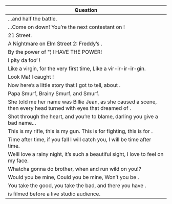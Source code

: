 Question |
--- |
...and <BLANK> half the battle. |
...Come on down! You&rsquo;re the next contestant on <BLANK>! |
21 <BLANK> Street. |
A Nightmare on Elm Street 2: Freddy&rsquo;s <BLANK>. |
By the power of <BLANK> "&brvbar; I HAVE THE POWER! |
I pity da foo&rsquo; <BLANK>! |
Like a virgin, <BLANK> for the very first time, Like a vir-ir-ir-ir-gin. |
Look Ma! I caught <BLANK>! |
Now here&rsquo;s a little story that I got to tell, about <BLANK>. |
Papa Smurf, Brainy Smurf,  and <BLANK> Smurf. |
She told me her name was Billie Jean, as she caused a scene, then every head turned with eyes that dreamed of <BLANK>. |
Shot through the heart, and you&rsquo;re to blame, darling you give <BLANK> a bad name... |
This is my rifle, this is my gun. This is for fighting, this is for <BLANK>. |
Time after time, if you fall I will catch you, I will be <BLANK> time after time. |
WellI love a rainy night, it&rsquo;s such a beautiful sight, I love to feel <BLANK> on my face. |
Whatcha gonna do brother, when <BLANK> and run wild on you!? |
Would you be mine, Could you be mine, Won&rsquo;t you be <BLANK>. |
You take the good, you take the bad, and there you have <BLANK>. |
<BLANK> is filmed before a live studio audience. |
